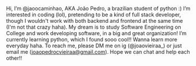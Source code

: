 Hi, I’m @jaoocaminhao, AKA João Pedro, a brazilian student of python :)
I’m interested in coding (lol), pretending to be a kind of full stack developer, though I wouldn't work with both backend and frontend at the same 
time (I'm not that crazy haha). My dream is to study Software Engineering on College and work developing software, in a big and great organization!
I’m currently learning python, which I found sooo cool!! Wanna learn more everyday haha.
To reach me, please DM me on ig (@joaovieiraa_) or just email me (joaopedrocvieiraa@gmail.com). Hope we can chat and help each other!!

<!---
jaoocaminhao/jaoocaminhao is a ✨ special ✨ repository because its `README.md` (this file) appears on your GitHub profile.
You can click the Preview link to take a look at your changes.
--->
